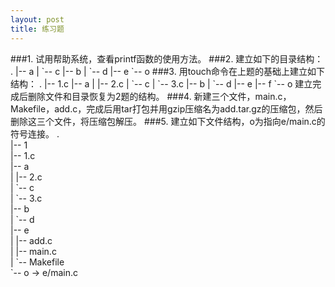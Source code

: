 ```yaml
---
layout: post
title: 练习题
---
```

###1.
试用帮助系统，查看printf函数的使用方法。
###2.
建立如下的目录结构：
.
|-- a
|   \`-- c
|-- b
|   \`-- d
|-- e
\`-- o
###3.
用touch命令在上题的基础上建立如下结构：
.
|-- 1.c
|-- a
|   |-- 2.c
|   \`-- c
|       \`-- 3.c
|-- b
|   \`-- d
|-- e
    |-- f
\`-- o
建立完成后删除文件和目录恢复为2题的结构。
###4.
新建三个文件，main.c，Makefile，add.c，完成后用tar打包并用gzip压缩名为add.tar.gz的压缩包，然后删除这三个文件，将压缩包解压。
###5.
建立如下文件结构，o为指向e/main.c的符号连接。
. <br>
|-- 1 <br>
|-- 1.c <br>
|-- a <br>
|   |-- 2.c <br>
|   \`-- c <br>
|       \`-- 3.c <br>
|-- b <br>
|   \`-- d <br>
|-- e <br>
|   |-- add.c <br>
|   |-- main.c <br>
|   \`-- Makefile <br>
\`-- o -> e/main.c <br>

